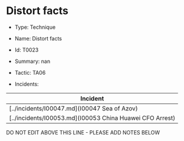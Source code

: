# Distort facts

* Type: Technique

* Name: Distort facts

* Id: T0023

* Summary: nan

* Tactic: TA06

* Incidents:

| Incident |
| --------- |
| [../incidents/I00047.md](I00047 Sea of Azov) |
| [../incidents/I00053.md](I00053 China Huawei CFO Arrest) |

DO NOT EDIT ABOVE THIS LINE - PLEASE ADD NOTES BELOW